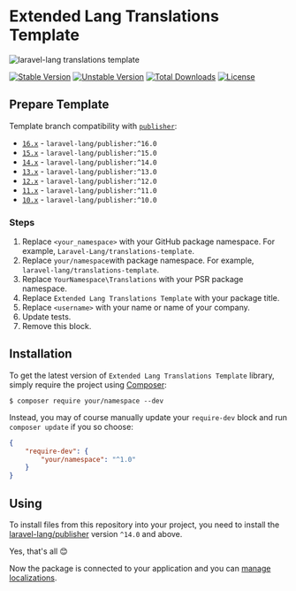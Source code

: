 # Extended Lang Translations Template

![laravel-lang translations template](https://preview.dragon-code.pro/laravel-lang/translations-template.svg?brand=laravel&mode=dark)

[![Stable Version][badge_stable]][link_packagist]
[![Unstable Version][badge_unstable]][link_packagist]
[![Total Downloads][badge_downloads]][link_packagist]
[![License][badge_license]][link_license]

## Prepare Template

Template branch compatibility with [`publisher`](https://github.com/Laravel-Lang/publisher):

* [`16.x`](https://github.com/Laravel-Lang/translations-template/tree/16.x) - `laravel-lang/publisher:^16.0`
* [`15.x`](https://github.com/Laravel-Lang/translations-template/tree/15.x) - `laravel-lang/publisher:^15.0`
* [`14.x`](https://github.com/Laravel-Lang/translations-template/tree/14.x) - `laravel-lang/publisher:^14.0`
* [`13.x`](https://github.com/Laravel-Lang/translations-template/tree/13.x) - `laravel-lang/publisher:^13.0`
* [`12.x`](https://github.com/Laravel-Lang/translations-template/tree/12.x) - `laravel-lang/publisher:^12.0`
* [`11.x`](https://github.com/Laravel-Lang/translations-template/tree/11.x) - `laravel-lang/publisher:^11.0`
* [`10.x`](https://github.com/Laravel-Lang/translations-template/tree/10.x) - `laravel-lang/publisher:^10.0`

### Steps

1. Replace `<your_namespace>` with your GitHub package namespace. For example, `Laravel-Lang/translations-template`.
2. Replace `your/namespace`with package namespace. For example, `laravel-lang/translations-template`.
3. Replace `YourNamespace\Translations` with your PSR package namespace.
4. Replace `Extended Lang Translations Template` with your package title.
5. Replace `<username>` with your name or name of your company.
6. Update tests.
7. Remove this block.

## Installation

To get the latest version of `Extended Lang Translations Template` library, simply require the project using [Composer](https://getcomposer.org):

```
$ composer require your/namespace --dev
```

Instead, you may of course manually update your `require-dev` block and run `composer update` if you so choose:

```json
{
    "require-dev": {
        "your/namespace": "^1.0"
    }
}
```

## Using

To install files from this repository into your project, you need to install the [laravel-lang/publisher](https://laravel-lang.com/packages-publisher.html)
version `^14.0` and above.

Yes, that's all 😊

Now the package is connected to your application and you can [manage localizations](https://laravel-lang.com/manage-locales.html).


[badge_stable]:     https://img.shields.io/github/v/release/<your_namespace>?label=stable&style=flat-square

[badge_unstable]:   https://img.shields.io/badge/unstable-dev--main-orange?style=flat-square

[badge_downloads]:  https://img.shields.io/packagist/dt/<your_namespace>.svg?style=flat-square

[badge_license]:    https://img.shields.io/packagist/l/<your_namespace>.svg?style=flat-square

[link_packagist]:   https://packagist.org/packages/<your_namespace>

[link_license]:     LICENSE
